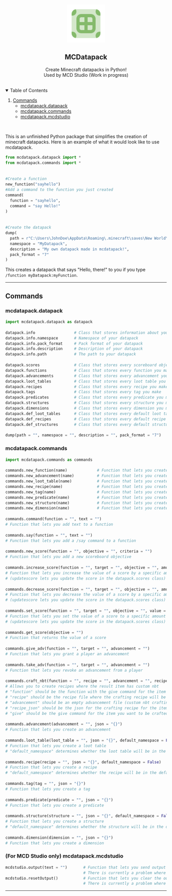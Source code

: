 <!-- PROJECT LOGO -->
<br />
<p align="center">
  <a href="https://github.com/Yekc/mcdatapack">
    <img src="images/logo.png" alt="Logo" width="120" height="120">
  </a>

  <h2 align="center">  MCDatapack</h2>

  <p align="center">
    Create Minecraft datapacks in Python!
    <br />
    Used by MCD Studio (Work in progress)
    <br />
    <br />
  </p>
</p>

<!-- TABLE OF CONTENTS -->
<details open="open">
  <summary>Table of Contents</summary>
  <ol>
    <li>
      <a href="#commands">Commands</a>
      <ul>
        <li><a href="#mcdatapackdatapack">mcdatapack.datapack</a></li>
      </ul>
      <ul>
        <li><a href="#mcdatapackcommands">mcdatapack.commands</a></li>
      </ul>
      <ul>
        <li><a href="#for-mcd-studio-only-mcdatapackmcdstudio">mcdatapack.mcdstudio</a></li>
      </ul>
    </li>
  </ol>
</details>

<br />

This is an unfinished Python package that simplifies the creation of minecraft datapacks.
Here is an example of what it would look like to use mcdatapack.
```python
from mcdatapack.datapack import *
from mcdatapack.commands import *


#Create a function
new_function("sayhello")
#Add a command to the function you just created
command(
  function = "sayhello", 
  command = "say Hello!"
)


#Create the datapack
dump(
  path = r"C:\Users\JohnDoe\AppData\Roaming\.minecraft\saves\New World\datapacks", 
  namespace = "MyDatapack", 
  description = "My own datapack made in mcdatapack!", 
  pack_format = "7"
)
```
This creates a datapack that says "Hello, there!" to you if you type `/function myDatapack:myFunction`.

---
## Commands

### mcdatapack.datapack
```python
import mcdatapack.datapack as datapack

datapack.info                 # Class that stores information about your datapack. The information is automatically updated when you use the dump() function, so you should not ever have to change it.
datapack.info.namespace       # Namespace of your datapack
datapack.info.pack_format     # Pack format of your datapack
datapack.info.description     # Description of your datapack
datapack.info.path            # The path to your datapack

datapack.scores               # Class that stores every scoreboard objective you create
datapack.functions            # Class that stores every function you make
datapack.advancements         # Class that stores every advancement you make
datapack.loot_tables          # Class that stores every loot table you make
datapack.recipes              # Class that stores every recipe you make
datapack.tags                 # Class that stores every tag you make
datapack.predicates           # Class that stores every predicate you make
datapack.structures           # Class that stores every structure you make
datapack.dimensions           # Class that stores every dimension you make
datapack.def_loot_tables      # Class that stores every default loot table you make (default means they are in the default minecraft namespace and not your custom namespace)
datapack.def_recipes          # Class that stores every default recipe you make (default means they are in the default minecraft namespace and not your custom namespace)
datapack.def_structures       # Class that stores every default structure you make (default means they are in the default minecraft namespace and not your custom namespace)

dump(path = "", namespace = "", description = "", pack_format = "7")       # Function to create the datapack.
```

### mcdatapack.commands
```python
import mcdatapack.commands as commands

commands.new_function(name)             # Function that lets you create a new function
commands.new_advancement(name)          # Function that lets you create a new advancement
commands.new_loot_table(name)           # Function that lets you create a new loot table
commands.new_recipe(name)               # Function that lets you create a new recipe
commands.new_tag(name)                  # Function that lets you create a new tag
commands.new_predicate(name)            # Function that lets you create a new predicate
commands.new_structure(name)            # Function that lets you create a new structure
commands.new_dimension(name)            # Function that lets you create a new dimension

commands.command(function = "", text = "")
# Function that lets you add text to a function

commands.say(function = "", text = "")
# Function that lets you add a /say command to a function

commands.new_score(function = "", objective = "", criteria = "")
# Function that lets you add a new scoreboard objective

commands.increase_score(function = "", target = "", objective = "", amount = "", updatescore = False)
# Function that lets you increase the value of a score by a specific amount
# (updatescore lets you update the score in the datapack.scores class)

commands.decrease_score(function = "", target = "", objective = "", amount = "", updatescore = False)
# Function that lets you decrease the value of a score by a specific amount
# (updatescore lets you update the score in the datapack.scores class)

commands.set_score(function = "", target = "", objective = "", value = "", updatescore = False)
# Function that lets you set the value of a score to a specific amount
# (updatescore lets you update the score in the datapack.scores class)

commands.get_score(objective = "")
# Function that returns the value of a score

commands.give_adv(function = "", target = "", advancement = "")
# Function that lets you grant a player an advancement

commands.take_adv(function = "", target = "", advancement = "")
# Function that lets you revoke an advancement from a player

commands.craft_nbt(function = "", recipe = "", advancement = "", recipe_json = "", give = "")
# Allows you to create recipes where the result item has custom nbt
# "function" should be the function with the give command for the item (give = "" being the give command)
# "recipe" should be the recipe file where the crafting recipe will be stored
# "advancement" should be an empty advancement file (custom nbt crafting requires an advancement file, the function will write the advancement json for you)
# "recipe_json" should be the json for the crafting recipe for the item. It must NOT be shapeless and MUST result in a knowledge book
# "give" should be the give command for the item you want to be crafted

commands.advancement(advancement = "", json = "{}")
# Function that lets you create an advancement

commands.loot_table(loot_table = "", json = "{}", default_namespace = False)
# Function that lets you create a loot table
# "default_namespace" determines whether the loot table will be in the default minecraft namespace or in your custom namespace

commands.recipe(recipe = "", json = "{}", default_namespace = False)
# Function that lets you create a recipe
# "default_namespace" determines whether the recipe will be in the default minecraft namespace or in your custom namespace

commands.tag(tag = "", json = "{}")
# Function that lets you create a tag

commands.predicate(predicate = "", json = "{}")
# Function that lets you create a predicate

commands.structure(structure = "", json = "{}", default_namespace = False)
# Function that lets you create a structure
# "default_namespace" determines whether the structure will be in the default minecraft namespace or in your custom namespace

commands.dimension(dimension = "", json = "{}")
# Function that lets you create a dimension
```

### (For MCD Studio only) mcdatapack.mcdstudio
```python
mcdstudio.output(text = "")       # Function that lets you send output to the MCD Studio output window
                                  # There is currently a problem where using this function may sometimes cause python to crash
mcdstudio.resetOutput()           # Function that lets you clear the output from the MCD Studio output window
                                  # There is currently a problem where using this function may sometimes cause python to crash
```

---
